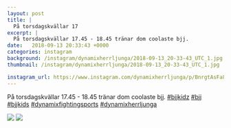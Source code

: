 ```yaml
---
layout: post
title: |
  På torsdagskvällar 17
excerpt: |
  På torsdagskvällar 17.45 - 18.45 tränar dom coolaste bjj.     
date:   2018-09-13 20:33:43 +0000
categories: instagram
background: /instagram/dynamixherrljunga/2018-09-13_20-33-43_UTC_1.jpg
thumbnail: /instagram/dynamixherrljunga/2018-09-13_20-33-43_UTC_1.jpg

instagram_url: https://www.instagram.com/dynamixherrljunga/p/BnrgtAsFa89
---
```

På torsdagskvällar 17.45 - 18.45 tränar dom coolaste bjj. [#bjjkidz](https://www.instagram.com/explore/tags/bjjkidz/) [#bjj](https://www.instagram.com/explore/tags/bjj/) [#bjjkids](https://www.instagram.com/explore/tags/bjjkids/) [#dynamixfightingsports](https://www.instagram.com/explore/tags/dynamixfightingsports/) [#dynamixherrljunga](https://www.instagram.com/explore/tags/dynamixherrljunga/)



<img src='/www-dynamix-herrljunga/instagram/dynamixherrljunga/2018-09-13_20-33-43_UTC_1.jpg' class='img-fluid' />


<img src='/www-dynamix-herrljunga/instagram/dynamixherrljunga/2018-09-13_20-33-43_UTC_2.jpg' class='img-fluid' />
